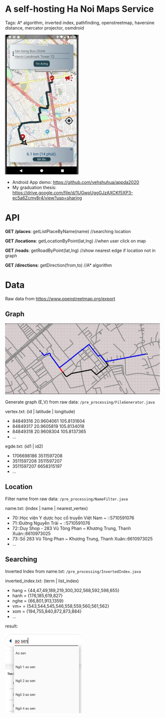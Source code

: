 # A self-hosting Ha Noi Maps Service
Tags: A* algorithm, inverted index, pathfinding, openstreetmap, haversine distance, mercator projector, osmdroid

![app](src/main/resources/readme_img/cpt1.PNG)

- Android App demo: https://github.com/yehshuhua/appda2020
- My graduation thesis: https://drive.google.com/file/d/1UGwpUggGJzAXCKf5XP3-ec5a6Zcmy8r4/view?usp=sharing

# API
**GET /places**: getListPlaceByName(name)    //searching location

**GET /locations**: getLocationByPoint(lat,lng)      //when user click on map

**GET /roads**: getRoadByPoint(lat,lng)      //show nearest edge if location not in graph

**GET /directions**: getDirection(from,to)      //A* algorithm

# Data
Raw data from https://www.openstreetmap.org/export

## Graph
![app](src/main/resources/readme_img/cpt2.PNG)

Generate graph (E,V) from raw data: `/pre_processing/FileGenerator.java`

vertex.txt: (id | latitude | longitude)
* 84849316 20.9604061 105.8131604
* 84849317 20.9605819 105.8134018
* 84849318 20.9608304 105.8137365
* ...

egde.txt: (id1 | id2)
* 1706698186 3511597208
* 3511597208 3511597207
* 3511597207 6658315197
* ...

## Location
Filter name from raw data: `/pre_processing/NameFilter.java`

name.txt: (index | name | nearest_vertex)
* 70::Học viện Y dược học cổ truyền Việt Nam ~ ::5710591076
* 71::Đường Nguyễn Trãi ~ ::5710591076
* 72::Duy Shop - 283 Vũ Tông Phan ~ Khương Trung, Thanh Xuân::6610973025
* 73::Số 283 Vũ Tông Phan ~ Khương Trung, Thanh Xuân::6610973025
* ...

## Searching
Inverted Index from name.txt: `/pre_processing/InvertedIndex.java`

inverted_index.txt: (term | list_index)
* hang = {44,47,49,189,219,300,302,568,592,598,655}
* hanh = {176,185,619,827}
* nghe = {66,801,913,1359}
* vm+ = {543,544,545,546,558,559,560,561,562}
* xom = {194,755,840,872,873,884}
* ...

result:

![app](src/main/resources/readme_img/cpt3.PNG)

